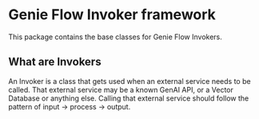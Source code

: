 # Genie Flow Invoker framework

This package contains the base classes for Genie Flow Invokers.

## What are Invokers
An Invoker is a class that gets used when an external service needs to be called. That
external service may be a known GenAI API, or a Vector Database or anything else. Calling
that external service should follow the pattern of input -> process -> output.